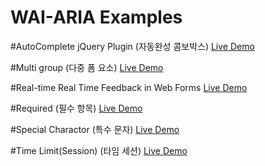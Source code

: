 WAI-ARIA Examples
======================

#AutoComplete jQuery Plugin (자동완성 콤보박스)
[Live Demo](http://mulder21c.github.io/aria-examples/autocomplete/index.html)

#Multi group (다중 폼 요소)
[Live Demo](https://mulder21c.github.io/aria-examples/multi-group/index.html)

#Real-time Real Time Feedback in Web Forms
[Live Demo](https://mulder21c.github.io/aria-examples/realtime-feedback/index.html)

#Required (필수 항목)
[Live Demo](https://mulder21c.github.io/aria-examples/required/index.html)

#Special Charactor (특수 문자)
[Live Demo](https://mulder21c.github.io/aria-examples/special-charactor/index.html)

#Time Limit(Session) (타임 세션)
[Live Demo](https://mulder21c.github.io/aria-examples/time-limit/index.html)